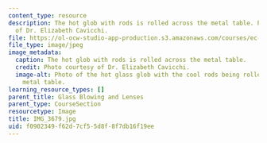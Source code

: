 ```yaml
---
content_type: resource
description: The hot glob with rods is rolled across the metal table. Photo courtesy
  of Dr. Elizabeth Cavicchi.
file: https://ol-ocw-studio-app-production.s3.amazonaws.com/courses/ec-050-recreate-experiments-from-history-inform-the-future-from-the-past-galileo-january-iap-2010/f0902349f62d7cf55d8f8f7db16f19ee_IMG_3679.jpg
file_type: image/jpeg
image_metadata:
  caption: The hot glob with rods is rolled across the metal table.
  credit: Photo courtesy of Dr. Elizabeth Cavicchi.
  image-alt: Photo of the hot glass glob with the cool rods being rolled across a
    metal table.
learning_resource_types: []
parent_title: Glass Blowing and Lenses
parent_type: CourseSection
resourcetype: Image
title: IMG_3679.jpg
uid: f0902349-f62d-7cf5-5d8f-8f7db16f19ee
---
```

